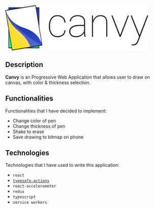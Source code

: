 <img  src="https://github.com/luksari/canvy/blob/master/logo.svg" width="450" title="Logo Canvy">

## Description
**Canvy** is an Progressive Web Application that allows user to draw on canvas, with color & thickness selection.

## Functionalities
Functionalities that I have decided to implement:
* Change color of pen
* Change thickness of pen
* Shake to erase
* Save drawing to bitmap on phone

## Technologies
Technologies that I have used to write this application:
* `react`
* [`typesafe-actions`](https://github.com/piotrwitek/typesafe-actions)
* `react-accelerometer`
* `redux`
* `typescript`
* `service workers`
